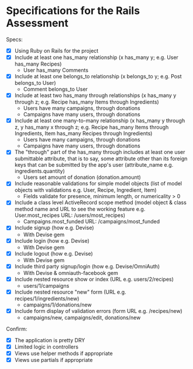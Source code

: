# Specifications for the Rails Assessment

Specs:
- [x] Using Ruby on Rails for the project
- [x] Include at least one has_many relationship (x has_many y; e.g. User has_many Recipes) 
    - User has_many Comments
- [x] Include at least one belongs_to relationship (x belongs_to y; e.g. Post belongs_to User)
    - Comment belongs_to User
- [x] Include at least two has_many through relationships (x has_many y through z; e.g. Recipe has_many Items through Ingredients)
    - Users have many campaigns, through donations
    - Campaigns have many users, through donations
- [x] Include at least one many-to-many relationship (x has_many y through z, y has_many x through z; e.g. Recipe has_many Items through Ingredients, Item has_many Recipes through Ingredients)
    - Users have many campaigns, through donations
    - Campaigns have many users, through donations
- [x] The "through" part of the has_many through includes at least one user submittable attribute, that is to say, some attribute other than its foreign keys that can be submitted by the app's user (attribute_name e.g. ingredients.quantity)
    - Users set amount of donation (donation.amount)
- [x] Include reasonable validations for simple model objects (list of model objects with validations e.g. User, Recipe, Ingredient, Item)
    - Fields validate for presence, minimum length, or numericality > 0
- [x] Include a class level ActiveRecord scope method (model object & class method name and URL to see the working feature e.g. User.most_recipes URL: /users/most_recipes)
    - Campaigns.most_funded URL: /campaigns/most_funded
- [x] Include signup (how e.g. Devise)
    - With Devise gem
- [x] Include login (how e.g. Devise)
    - With Devise gem
- [x] Include logout (how e.g. Devise)
    - With Devise gem
- [x] Include third party signup/login (how e.g. Devise/OmniAuth)
    - With Devise & omniauth-facebook gem
- [x] Include nested resource show or index (URL e.g. users/2/recipes)
    - users/1/campaigns
- [x] Include nested resource "new" form (URL e.g. recipes/1/ingredients/new)
    - campaigns/1/donations/new
- [x] Include form display of validation errors (form URL e.g. /recipes/new)
    - campaigns/new, campaigns/edit, donations/new

Confirm:
- [x] The application is pretty DRY
- [x] Limited logic in controllers
- [x] Views use helper methods if appropriate
- [x] Views use partials if appropriate